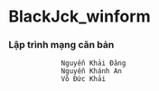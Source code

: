 # BlackJck_winform
### Lập trình mạng căn bản
                 Nguyễn Khải Đăng
                 Nguyễn Khánh An
                 Võ Đức Khải
